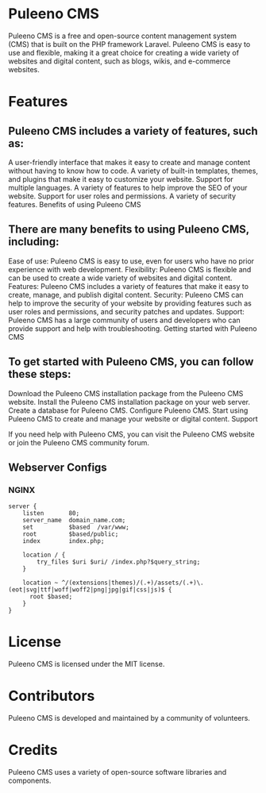 Puleeno CMS
=====

Puleeno CMS is a free and open-source content management system (CMS) that is built on the PHP framework Laravel. Puleeno CMS is easy to use and flexible, making it a great choice for creating a wide variety of websites and digital content, such as blogs, wikis, and e-commerce websites.

# Features

## Puleeno CMS includes a variety of features, such as:

A user-friendly interface that makes it easy to create and manage content without having to know how to code.
A variety of built-in templates, themes, and plugins that make it easy to customize your website.
Support for multiple languages.
A variety of features to help improve the SEO of your website.
Support for user roles and permissions.
A variety of security features.
Benefits of using Puleeno CMS

## There are many benefits to using Puleeno CMS, including:

Ease of use: Puleeno CMS is easy to use, even for users who have no prior experience with web development.
Flexibility: Puleeno CMS is flexible and can be used to create a wide variety of websites and digital content.
Features: Puleeno CMS includes a variety of features that make it easy to create, manage, and publish digital content.
Security: Puleeno CMS can help to improve the security of your website by providing features such as user roles and permissions, and security patches and updates.
Support: Puleeno CMS has a large community of users and developers who can provide support and help with troubleshooting.
Getting started with Puleeno CMS

## To get started with Puleeno CMS, you can follow these steps:

Download the Puleeno CMS installation package from the Puleeno CMS website.
Install the Puleeno CMS installation package on your web server.
Create a database for Puleeno CMS.
Configure Puleeno CMS.
Start using Puleeno CMS to create and manage your website or digital content.
Support

If you need help with Puleeno CMS, you can visit the Puleeno CMS website or join the Puleeno CMS community forum.

## Webserver Configs

### NGINX

```
server {
    listen       80;
    server_name  domain_name.com;
    set          $based  /var/www;
    root         $based/public;
    index        index.php;

    location / {
        try_files $uri $uri/ /index.php?$query_string;
    }

    location ~ ^/(extensions|themes)/(.+)/assets/(.+)\.(eot|svg|ttf|woff|woff2|png|jpg|gif|css|js)$ {
      root $based;
    }
}

```

# License

Puleeno CMS is licensed under the MIT license.

# Contributors

Puleeno CMS is developed and maintained by a community of volunteers.

# Credits

Puleeno CMS uses a variety of open-source software libraries and components.

